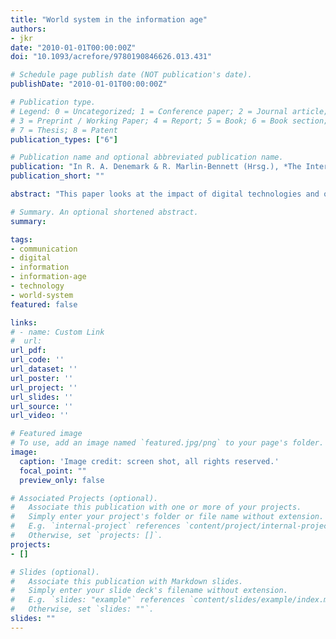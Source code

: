 ```yaml
---
title: "World system in the information age"
authors:
- jkr
date: "2010-01-01T00:00:00Z"
doi: "10.1093/acrefore/9780190846626.013.431"

# Schedule page publish date (NOT publication's date).
publishDate: "2010-01-01T00:00:00Z"

# Publication type.
# Legend: 0 = Uncategorized; 1 = Conference paper; 2 = Journal article;
# 3 = Preprint / Working Paper; 4 = Report; 5 = Book; 6 = Book section;
# 7 = Thesis; 8 = Patent
publication_types: ["6"]

# Publication name and optional abbreviated publication name.
publication: "In R. A. Denemark & R. Marlin-Bennett (Hrsg.), *The International Studies Encyclopedia*. Wiley-Blackwell"
publication_short: ""

abstract: "This paper looks at the impact of digital technologies and other major technological innovations in recent years on possible major shifts in the development of and control over the world system. The pace of the most inner process in the world system developmental process, captured in the successive development of clusters of technological innovations and organizational change (K-waves), is determined by two biological control parameters: the cognitive (i.e., collective learning rate), driving the rate of exchanging and processing information at the microlevel, and the generational (i.e., the development of successive human cohorts), that constrain the rate of transfer of knowledge (i.e., information integrated into a context) between successive generations at the macrolevel. World system development has not been a linear progress, but rather a process marked by periods of sharp accelerations, in the amount of information that people had access to and in the creation of information systems to deal with it. On a material level, however, the global world system (as a 'web of webs') is made up of a variety of complex intraorganizational and interorganizational networks (or 'webs') intersecting with geographical networks structured particularly around linked clusters of socio-economy activity. These networks are at once characterized by their path-dependencies, as well as the major transformation these networks undergo as a result of major technological innovations, especially in transportation and communication technologies. In recent centuries, states were able to exert an important level of control over the development of the world system. The current transformations that mark the development of the world system, resemble past patterns. We therefore expect, at least for the foreseeable future a continuation of the leading role of states in terms of control over and structuring of the world system as a global socio-economic web of webs."

# Summary. An optional shortened abstract.
summary:

tags:
- communication
- digital
- information
- information-age
- technology
- world-system
featured: false

links:
# - name: Custom Link
#  url:
url_pdf:
url_code: ''
url_dataset: ''
url_poster: ''
url_project: ''
url_slides: ''
url_source: ''
url_video: ''

# Featured image
# To use, add an image named `featured.jpg/png` to your page's folder.
image:
  caption: 'Image credit: screen shot, all rights reserved.'
  focal_point: ""
  preview_only: false

# Associated Projects (optional).
#   Associate this publication with one or more of your projects.
#   Simply enter your project's folder or file name without extension.
#   E.g. `internal-project` references `content/project/internal-project/index.md`.
#   Otherwise, set `projects: []`.
projects:
- []

# Slides (optional).
#   Associate this publication with Markdown slides.
#   Simply enter your slide deck's filename without extension.
#   E.g. `slides: "example"` references `content/slides/example/index.md`.
#   Otherwise, set `slides: ""`.
slides: ""
---
```

